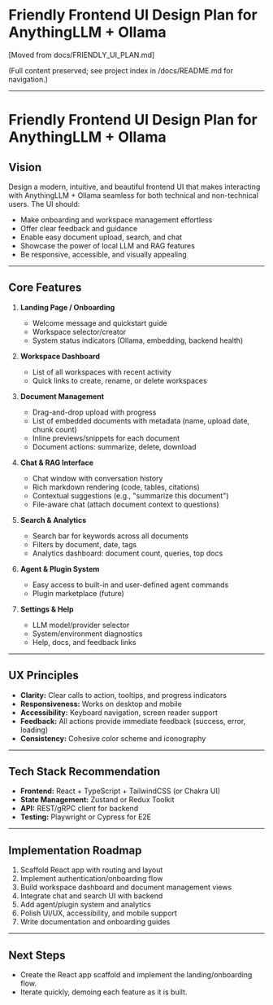 # Friendly Frontend UI Design Plan for AnythingLLM + Ollama

[Moved from docs/FRIENDLY_UI_PLAN.md]

(Full content preserved; see project index in /docs/README.md for navigation.)

---

# Friendly Frontend UI Design Plan for AnythingLLM + Ollama

## Vision
Design a modern, intuitive, and beautiful frontend UI that makes interacting with AnythingLLM + Ollama seamless for both technical and non-technical users. The UI should:
- Make onboarding and workspace management effortless
- Offer clear feedback and guidance
- Enable easy document upload, search, and chat
- Showcase the power of local LLM and RAG features
- Be responsive, accessible, and visually appealing

---

## Core Features
1. **Landing Page / Onboarding**
   - Welcome message and quickstart guide
   - Workspace selector/creator
   - System status indicators (Ollama, embedding, backend health)

2. **Workspace Dashboard**
   - List of all workspaces with recent activity
   - Quick links to create, rename, or delete workspaces

3. **Document Management**
   - Drag-and-drop upload with progress
   - List of embedded documents with metadata (name, upload date, chunk count)
   - Inline previews/snippets for each document
   - Document actions: summarize, delete, download

4. **Chat & RAG Interface**
   - Chat window with conversation history
   - Rich markdown rendering (code, tables, citations)
   - Contextual suggestions (e.g., "summarize this document")
   - File-aware chat (attach document context to questions)

5. **Search & Analytics**
   - Search bar for keywords across all documents
   - Filters by document, date, tags
   - Analytics dashboard: document count, queries, top docs

6. **Agent & Plugin System**
   - Easy access to built-in and user-defined agent commands
   - Plugin marketplace (future)

7. **Settings & Help**
   - LLM model/provider selector
   - System/environment diagnostics
   - Help, docs, and feedback links

---

## UX Principles
- **Clarity:** Clear calls to action, tooltips, and progress indicators
- **Responsiveness:** Works on desktop and mobile
- **Accessibility:** Keyboard navigation, screen reader support
- **Feedback:** All actions provide immediate feedback (success, error, loading)
- **Consistency:** Cohesive color scheme and iconography

---

## Tech Stack Recommendation
- **Frontend:** React + TypeScript + TailwindCSS (or Chakra UI)
- **State Management:** Zustand or Redux Toolkit
- **API:** REST/gRPC client for backend
- **Testing:** Playwright or Cypress for E2E

---

## Implementation Roadmap
1. Scaffold React app with routing and layout
2. Implement authentication/onboarding flow
3. Build workspace dashboard and document management views
4. Integrate chat and search UI with backend
5. Add agent/plugin system and analytics
6. Polish UI/UX, accessibility, and mobile support
7. Write documentation and onboarding guides

---

## Next Steps
- Create the React app scaffold and implement the landing/onboarding flow.
- Iterate quickly, demoing each feature as it is built.
